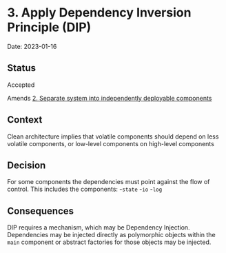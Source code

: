 # 3. Apply Dependency Inversion Principle (DIP)

Date: 2023-01-16

## Status

Accepted

Amends [2. Separate system into independently deployable components](0002-separate-system-into-independently-deployable-components.md)

## Context

Clean architecture implies that volatile components should depend on less volatile components, or low-level components on high-level components

## Decision

For some components the dependencies must point against the flow of control.
This includes the components:
-`state`
-`io`
-`log`

## Consequences

DIP requires a mechanism, which may be Dependency Injection. Dependencies may be injected directly as polymorphic objects within the `main` component or abstract factories for those objects may be injected.
